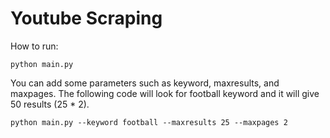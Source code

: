 # Youtube Scraping

How to run:
```
python main.py
```

You can add some parameters such as keyword, maxresults, and maxpages.
The following code will look for football keyword and it will give 50 results (25 * 2).
```
python main.py --keyword football --maxresults 25 --maxpages 2
```
